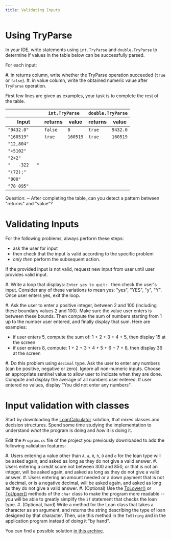 ```yaml
---
title: Validating Inputs
---
```


# Using TryParse

In your IDE, write statements using `int.TryParse` and `double.TryParse` to determine if values in the table below can be successfully parsed. 

For each input:

#. in returns column, write whether the TryParse operation succeeded (`true` or `false`). 
#. in value column, write the obtained numeric value after `TryParse` operation.

First few lines are given as examples, your task is to complete the rest of the table.

<table>
    <thead>
    <tr>
        <th></th>
        <th colspan="2"><code>int.TryParse</code></th>
        <th colspan="2"><code>double.TryParse</code></th>
    </tr>
    <tr>
        <th>Input</th>
        <th>returns</th>
        <th>value</th>
        <th>returns</th>
        <th>value</th>
    </tr>
    </thead>
    <tbody>
    <tr>
        <td><code>"9432.0"</code></td>
        <td><code>false</code></td>
        <td><code>0</code></td>
        <td><code>true</code></td>
        <td><code>9432.0</code></td>
    </tr>
    <tr>
        <td><code>"160519"</code></td>
        <td><code>true</code></td>
        <td><code>160519</code></td>
        <td><code>true</code></td>
        <td><code>160519</code></td>
    </tr>
    <tr>
        <td><code>"12,804"</code></td>
        <td></td>
        <td></td>
        <td></td>
        <td></td>
    </tr>
    <tr>
        <td><code>"+5102"</code></td>
        <td></td>
        <td></td>
        <td></td>
        <td></td>
    </tr>
    <tr>
        <td><code>"2+2"</code></td>
        <td></td>
        <td></td>
        <td></td>
        <td></td>
    </tr>
    <tr>
        <td><code>"   -322   "</code></td>
        <td></td>
        <td></td>
        <td></td>
        <td></td>
    </tr>
    <tr>
        <td><code>"(72);"</code></td>
        <td></td>
        <td></td>
        <td></td>
        <td></td>
    </tr>
    <tr>
        <td><code>"000"</code></td>
        <td></td>
        <td></td>
        <td></td>
        <td></td>
    </tr>
    <tr>
        <td><code>"78 095"</code></td>
        <td></td>
        <td></td>
        <td></td>
        <td></td>
    </tr>    
    </tbody>
</table>

Question:
~  After completing the table, can you detect a pattern between "returns" and "value"?

# Validating Inputs

For the following problems, always perform these steps: 

- ask the user for input
- then check that the input is valid according to the specific problem
- _only then_ perform the subsequent action.

If the provided input is not valid, request new input from user until user provides valid input.

#. Write a loop that displays: `Enter yes to quit: ` then check the user's input. Consider any of these variations to mean yes: "yes", "YES", "y", "Y". Once user enters yes, exit the loop. 

#. Ask the user to enter a positive integer, between 2 and 100 (including these boundary values 2 and 100). Make sure the value user enters is between these bounds. Then compute the sum of numbers starting from 1 up to the number user entered, and finally display that sum. Here are examples: 

- if user enters 5, compute the sum of: 1 + 2 + 3 + 4 + 5, then display 15 at the screen
- if user enters 8, compute: 1 + 2 + 3 + 4 + 5 + 6 + 7 + 8, then display 36 at the screen  

#. Do this problem using `decimal` type. Ask the user to enter any numbers (can be positive, negative or zero). Ignore all non-numeric inputs. Choose an appropriate sentinel value to allow user to indicate when they are done. Compute and display the average of all numbers user entered. If user entered no values, display "You did not enter any numbers".

# Input validation with classes

Start by downloading the [LoanCalculator](LoanCalculator.zip) solution, that mixes classes and decision structures.
Spend some time studying the implementation to understand _what_ the program is doing and _how_ it is doing it.

Edit the `Program.cs` file of the project you previously downloaded to add the following validation features:

#. Users entering a value other than `A`, `a`, `H`, `h`, `O` and `o` for the loan type will be asked again, and asked as long as they do not give a valid answer.
#. Users entering a credit score not between 300 and 850, or that is not an integer, will be asked again, and asked as long as they do not give a valid answer.
#. Users entering an amount needed or a down payment that is not a decimal, or is a negative decimal, will be asked again,  and asked as long as they do not give a valid answer.
#. (Optional) Use the [ToLower()](https://docs.microsoft.com/en-us/dotnet/api/system.char.tolower?view=netframework-4.7.2) or [ToUpper()](https://docs.microsoft.com/en-us/dotnet/api/system.char.toupper?view=netframework-4.7.2) methods of the `char` class to make the program more readable -- you will be able to greatly simplify the `if` statement that checks the loan type.
#. (Optional, hard) Write a method for the Loan class that takes a character as an argument, and returns the string describing the type of loan designed by that character. Then, use this method in the `ToString` and in the application program instead of doing it "by hand". 

You can find a possible solution [in this archive](Solution_LoanCalculator.zip).
